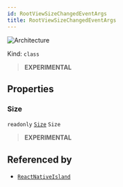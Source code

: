 ```yaml
---
id: RootViewSizeChangedEventArgs
title: RootViewSizeChangedEventArgs
---
```


![Architecture](https://img.shields.io/badge/architecture-new_only-blue)

Kind: `class`

> **EXPERIMENTAL**

## Properties
### Size
`readonly`  [`Size`](https://docs.microsoft.com/uwp/api/Windows.Foundation.Size) `Size`

> **EXPERIMENTAL**

## Referenced by
- [`ReactNativeIsland`](ReactNativeIsland)
